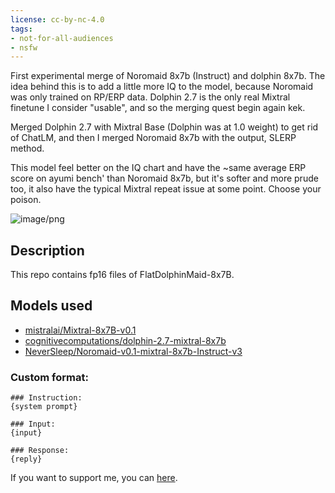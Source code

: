 ```yaml
---
license: cc-by-nc-4.0
tags:
- not-for-all-audiences
- nsfw
---
```


First experimental merge of Noromaid 8x7b (Instruct) and dolphin 8x7b. The idea behind this is to add a little more IQ to the model, because Noromaid was only trained on RP/ERP data. Dolphin 2.7 is the only real Mixtral finetune I consider "usable", and so the merging quest begin again kek.

Merged Dolphin 2.7 with Mixtral Base (Dolphin was at 1.0 weight) to get rid of ChatLM, and then I merged Noromaid 8x7b with the output, SLERP method.

This model feel better on the IQ chart and have the ~same average ERP score on ayumi bench' than Noromaid 8x7b, but it's softer and more prude too, it also have the typical Mixtral repeat issue at some point. Choose your poison.

![image/png](https://cdn-uploads.huggingface.co/production/uploads/63ab1241ad514ca8d1430003/uZlU0PEPtKPZPLzXcoqJ_.png)

<!-- description start -->
## Description

This repo contains fp16 files of FlatDolphinMaid-8x7B.

<!-- description end -->
<!-- description start -->
## Models used

- [mistralai/Mixtral-8x7B-v0.1](https://huggingface.co/mistralai/Mixtral-8x7B-v0.1)
- [cognitivecomputations/dolphin-2.7-mixtral-8x7b](https://huggingface.co/cognitivecomputations/dolphin-2.7-mixtral-8x7b)
- [NeverSleep/Noromaid-v0.1-mixtral-8x7b-Instruct-v3](https://huggingface.co/NeverSleep/Noromaid-v0.1-mixtral-8x7b-Instruct-v3)

<!-- description end -->
<!-- prompt-template start -->
### Custom format:
```
### Instruction:
{system prompt}

### Input:
{input}

### Response:
{reply}
```

If you want to support me, you can [here](https://ko-fi.com/undiai).